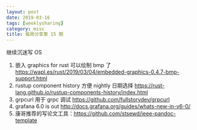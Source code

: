 ```yaml
---
layout: post
date: 2019-03-16
tags: [weeklysharing]
category: misc
title: 每周分享第 15 期
---
```


继续沉迷写 OS 

1. 嵌入 graphics for rust 可以绘制 bmp 了 https://wapl.es/rust/2019/03/04/embedded-graphics-0.4.7-bmp-support.html
2. rustup component history 方便 nightly 日期选择 https://rust-lang.github.io/rustup-components-history/index.html
3. grpcurl 用于 grpc 调试 https://github.com/fullstorydev/grpcurl
4. grafana 6.0 is out http://docs.grafana.org/guides/whats-new-in-v6-0/
5. 康哥推荐的写论文工具：https://github.com/stsewd/ieee-pandoc-template
